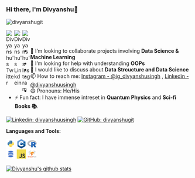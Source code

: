 ### Hi there, I'm Divyanshu👋
<p align="left"> <img src="https://komarev.com/ghpvc/?username=divyanshugit&label=Views&color=blue&style=plastic" alt="divyanshugit" /> </p>

<a href="https://twitter.com/DivyanshuIAm">
  <img align="left" alt="Divyanshu's Twitter" width="22px" src="https://cdn.jsdelivr.net/npm/simple-icons@v3/icons/twitter.svg" />
</a>
<a href="https://linkedin.com/in/divyanshuusingh">
  <img align="left" alt="Divyanshu's Linkdein" width="22px" src="https://cdn.jsdelivr.net/npm/simple-icons@v3/icons/linkedin.svg" />
</a>
<a href="https://instagram.com/ig_divyanshusingh/">
  <img align="left" alt="Divyanshu's Instagram" width="22px" src="https://cdn.jsdelivr.net/npm/simple-icons@v3/icons/instagram.svg" />
</a>

<br/>
<br/>

- 👯 I’m looking to collaborate projects involving **Data Science & Machine Learning**
- 🤔 I’m looking for help with understanding **OOPs**
- 💬 I would like to discuss about **Data Strcucture and Data Science**
- 📫 How to reach me: [Instagram - @ig_divyanshusingh](https:/www.instagram.com/ig_divyanshusingh) , [Linkedin - @divyanshuusingh](https://linkedin.com/in/divyanshuusingh) 
- 😄 Pronouns: He/His
- ⚡ Fun fact: I have immense intreset in **Quantum Physics** and **Sci-fi Books 📚**.  

[![Linkedin: divyanshuusingh](https://img.shields.io/badge/-divyanshuusingh-blue?style=flat-square&logo=Linkedin&logoColor=white&link=https://www.linkedin.com/in/divyanshuusingh/)](https://www.linkedin.com/in/divyanshuusingh/)
[![GitHub: divyanshugit](https://img.shields.io/github/followers/divyanshugit?label=follow&style=social)](https://github.com/divyanshugit)


**Languages and Tools:**  

<code><img height="25" src="https://raw.githubusercontent.com/github/explore/80688e429a7d4ef2fca1e82350fe8e3517d3494d/topics/python/python.png"></code>
<code><img height="25" src="https://raw.githubusercontent.com/github/explore/80688e429a7d4ef2fca1e82350fe8e3517d3494d/topics/cpp/cpp.png"></code>
<code><img height="25" src="https://raw.githubusercontent.com/github/explore/80688e429a7d4ef2fca1e82350fe8e3517d3494d/topics/r/r.png"></code>    
<code><img height="25" src="https://raw.githubusercontent.com/github/explore/80688e429a7d4ef2fca1e82350fe8e3517d3494d/topics/sql/sql.png"></code>
<code><img height="25" src="https://raw.githubusercontent.com/github/explore/80688e429a7d4ef2fca1e82350fe8e3517d3494d/topics/javascript/javascript.png"></code>
<code><img height="25" src="https://raw.githubusercontent.com/github/explore/80688e429a7d4ef2fca1e82350fe8e3517d3494d/topics/tensorflow/tensorflow.png"></code>


<a href="https://github.com/divyanshugit">
 <img align="center" src="https://github-readme-stats.vercel.app/api?username=divyanshugit&show_icons=true&theme=dracula&line_height=27" alt="Divyanshu's github stats"/>
</a>

</div>
